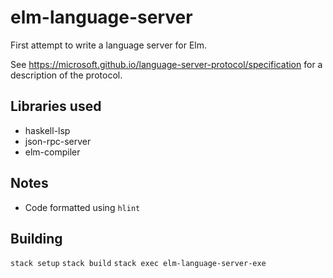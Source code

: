 # elm-language-server

First attempt to write a language server for Elm.

See https://microsoft.github.io/language-server-protocol/specification for
a description of the protocol.

## Libraries used
* haskell-lsp
* json-rpc-server
* elm-compiler

## Notes
* Code formatted using `hlint`

## Building
`stack setup`
`stack build`
`stack exec elm-language-server-exe`
